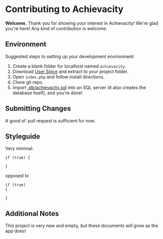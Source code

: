 # Contributing to Achievacity
**Welcome.** Thank you for showing your interest in Achievacity! We're glad you're here! Any kind of contribution is welcome.

## Environment
Suggested steps to setting up your development environment:
1. Create a blank folder for localhost named `achievacity`.
2. Download [User Spice](https://userspice.com/) and extract to your project folder.
3. Open `index.php` and follow install directions.
4. Clone git repo.
5. Import [.db/achievacity.sql](.db/achievacity) into an SQL server (it also creates the database itself), and you're done!

## Submitting Changes
A good ol' pull request is sufficient for now.

## Styleguide
Very minimal:
```
if (true) {

}
```

opposed to

```
if (true)
{

}
```

## Additional Notes
This project is very new and empty, but these documents will grow as the app does!

